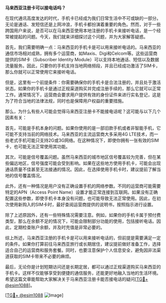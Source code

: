 **马来西亚注册卡可以接电话吗？**

在现代通讯高度发达的时代，手机卡已经成为我们日常生活中不可或缺的一部分。无论是通话、发短信还是上网冲浪，手机卡都扮演着重要的角色。然而，对于一些跨国用户来说，是否可以在马来西亚使用本地注册的手机卡来接听电话，是一个经常被提起的问题。今天，我们就来详细探讨这个问题，并为大家解答疑惑。

首先，我们需要明确一点：马来西亚的手机卡是可以用来接听电话的。马来西亚的通信市场相对成熟，拥有多个运营商，如Maxis、Digi和Celcom等。这些运营商提供的SIM卡（Subscriber Identity Module）可以支持本地通话、短信以及数据流量服务。因此，只要你的手机支持当地网络频段，并且已经成功激活了SIM卡，那么你就可以正常使用它来接听电话。

但是，这里有一个前提条件：你需要确保你的手机卡是合法注册的，并且处于激活状态。如果你的手机卡是通过正规渠道购买并完成注册手续的，那么它就可以正常工作。通常情况下，运营商会要求用户提供有效的身份证件来进行实名登记，这是为了符合当地的法律法规，同时也是保障用户权益的重要措施。

那么，为什么有些人可能会觉得马来西亚注册卡不能接电话呢？这可能与以下几个因素有关：

首先，可能是手机本身的问题。如果你使用的是一部旧款手机或者非智能手机，它可能不支持当前的网络技术。马来西亚的主流运营商大多采用4G LTE技术，而一些老式手机可能只支持2G或3G网络。在这种情况下，即使你拥有一张有效的SIM卡，也可能无法正常使用其功能。

其次，可能是信号覆盖问题。虽然马来西亚的城市地区信号覆盖较为完善，但在某些偏远地区，信号强度可能会受到影响。如果在这些地方使用手机卡，可能会出现通话质量不佳甚至无法接通的情况。因此，在选择使用手机卡时，建议提前了解当地的信号覆盖情况。

此外，还有一种情况是用户没有正确设置手机的网络参数。不同的运营商可能需要特定的APN（Access Point Name）设置才能正常连接到互联网。如果没有正确配置这些参数，即使手机卡本身没有问题，也可能导致无法正常使用。因此，在初次使用新购入的SIM卡时，最好查阅运营商提供的说明书，按照指示进行设置。

除了上述原因外，还有一些特殊情况需要注意。例如，如果你的手机卡属于预付费类型，那么在余额不足的情况下，可能会限制部分功能的使用，包括接听电话。因此，定期检查账户余额，并及时充值是非常必要的。

综上所述，马来西亚注册的手机卡是可以用来接听电话的，但前提是需要满足一定的条件。如果你打算前往马来西亚旅行或长期居住，建议提前做好准备工作，选择适合自己的运营商和服务套餐。同时，也要注意保护个人信息安全，避免因非法渠道获取的SIM卡带来不必要的麻烦。

最后，无论你是计划短期访问还是长期定居，都可以通过正规渠道购买马来西亚的手机卡。这样不仅能够享受到便捷的通信服务，还能更好地融入当地的生活环境。希望这篇文章能帮助大家解决关于马来西亚注册卡能否接电话的疑问[[TG💪+ @esim1088](https://t.me/s/esim1088)]。

[[TG💪+ @esim1088](https://t.me/s/esim1088) ![Image](https://i.postimg.cc/4NQfJmqS/Snipaste-2025-05-13-00-14-12.png)]